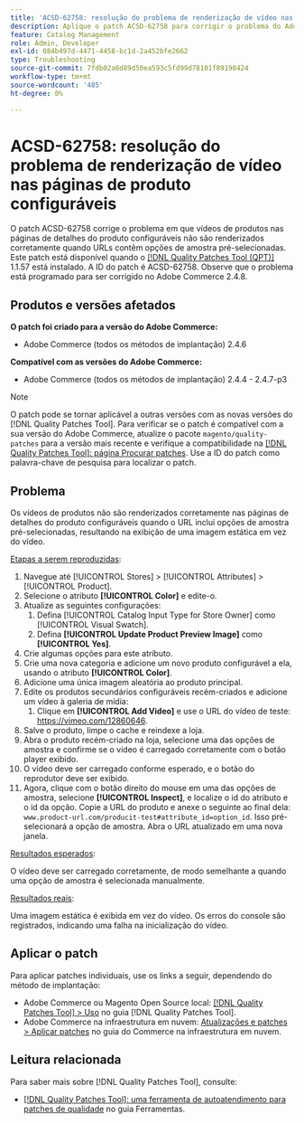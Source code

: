 ```yaml
---
title: 'ACSD-62758: resolução do problema de renderização de vídeo nas páginas de produto configuráveis'
description: Aplique o patch ACSD-62758 para corrigir o problema do Adobe Commerce, em que os vídeos de produtos nas páginas de detalhes do produto configuráveis não são renderizados corretamente quando os URLs contêm opções de amostra pré-selecionadas.
feature: Catalog Management
role: Admin, Developer
exl-id: 084b497d-4471-4458-bc1d-2a452bfe2662
type: Troubleshooting
source-git-commit: 7fdb02a6d89d50ea593c5fd99d78101f89198424
workflow-type: tm+mt
source-wordcount: '485'
ht-degree: 0%

---
```


# ACSD-62758: resolução do problema de renderização de vídeo nas páginas de produto configuráveis

O patch ACSD-62758 corrige o problema em que vídeos de produtos nas páginas de detalhes do produto configuráveis não são renderizados corretamente quando URLs contêm opções de amostra pré-selecionadas. Este patch está disponível quando o [[!DNL Quality Patches Tool (QPT)]](/help/tools/quality-patches-tool/quality-patches-tool-to-self-serve-quality-patches.md) 1.1.57 está instalado. A ID do patch é ACSD-62758. Observe que o problema está programado para ser corrigido no Adobe Commerce 2.4.8.

## Produtos e versões afetados

**O patch foi criado para a versão do Adobe Commerce:**

* Adobe Commerce (todos os métodos de implantação) 2.4.6

**Compatível com as versões do Adobe Commerce:**

* Adobe Commerce (todos os métodos de implantação) 2.4.4 - 2.4.7-p3

>[!NOTE]
>
>O patch pode se tornar aplicável a outras versões com as novas versões do [!DNL Quality Patches Tool]. Para verificar se o patch é compatível com a sua versão do Adobe Commerce, atualize o pacote `magento/quality-patches` para a versão mais recente e verifique a compatibilidade na [[!DNL Quality Patches Tool]: página Procurar patches](https://experienceleague.adobe.com/tools/commerce-quality-patches/index.html). Use a ID do patch como palavra-chave de pesquisa para localizar o patch.

## Problema

Os vídeos de produtos não são renderizados corretamente nas páginas de detalhes do produto configuráveis quando o URL inclui opções de amostra pré-selecionadas, resultando na exibição de uma imagem estática em vez do vídeo.

<u>Etapas a serem reproduzidas</u>:

1. Navegue até [!UICONTROL Stores] > [!UICONTROL Attributes] > [!UICONTROL Product].
1. Selecione o atributo **[!UICONTROL Color]** e edite-o.
1. Atualize as seguintes configurações:
   1. Defina [!UICONTROL Catalog Input Type for Store Owner] como [!UICONTROL Visual Swatch].
   1. Defina **[!UICONTROL Update Product Preview Image]** como **[!UICONTROL Yes]**.
1. Crie algumas opções para este atributo.
1. Crie uma nova categoria e adicione um novo produto configurável a ela, usando o atributo **[!UICONTROL Color]**.
1. Adicione uma única imagem aleatória ao produto principal.
1. Edite os produtos secundários configuráveis recém-criados e adicione um vídeo à galeria de mídia:
   1. Clique em **[!UICONTROL Add Video]** e use o URL do vídeo de teste: https://vimeo.com/12860646.
1. Salve o produto, limpe o cache e reindexe a loja.
1. Abra o produto recém-criado na loja, selecione uma das opções de amostra e confirme se o vídeo é carregado corretamente com o botão player exibido.
1. O vídeo deve ser carregado conforme esperado, e o botão do reprodutor deve ser exibido.
1. Agora, clique com o botão direito do mouse em uma das opções de amostra, selecione **[!UICONTROL Inspect]**, e localize o id do atributo e o id da opção. Copie a URL do produto e anexe o seguinte ao final dela: `www.product-url.com/producit-test#attribute_id=option_id`. Isso pré-selecionará a opção de amostra. Abra o URL atualizado em uma nova janela.

<u>Resultados esperados</u>:

O vídeo deve ser carregado corretamente, de modo semelhante a quando uma opção de amostra é selecionada manualmente.

<u>Resultados reais</u>:

Uma imagem estática é exibida em vez do vídeo. Os erros do console são registrados, indicando uma falha na inicialização do vídeo.

## Aplicar o patch

Para aplicar patches individuais, use os links a seguir, dependendo do método de implantação:

* Adobe Commerce ou Magento Open Source local: [[!DNL Quality Patches Tool] > Uso](/help/tools/quality-patches-tool/usage.md) no guia [!DNL Quality Patches Tool].
* Adobe Commerce na infraestrutura em nuvem: [Atualizações e patches > Aplicar patches](https://experienceleague.adobe.com/docs/commerce-cloud-service/user-guide/develop/upgrade/apply-patches.html) no guia do Commerce na infraestrutura em nuvem.


## Leitura relacionada

Para saber mais sobre [!DNL Quality Patches Tool], consulte:

* [[!DNL Quality Patches Tool]: uma ferramenta de autoatendimento para patches de qualidade](/help/tools/quality-patches-tool/quality-patches-tool-to-self-serve-quality-patches.md) no guia Ferramentas.

